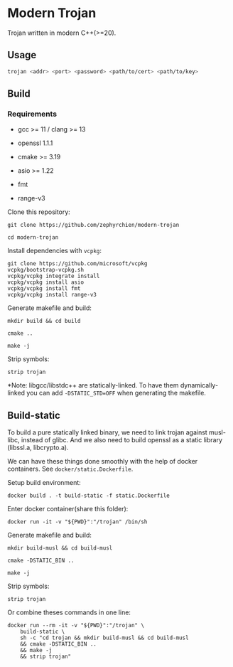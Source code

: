 # Modern Trojan

Trojan written in modern C++(>=20).

## Usage

```bash
trojan <addr> <port> <password> <path/to/cert> <path/to/key>
```

## Build

### Requirements

- gcc >= 11 / clang >= 13

- openssl 1.1.1

- cmake >= 3.19

- asio >= 1.22

- fmt

- range-v3

Clone this repository:

```shell
git clone https://github.com/zephyrchien/modern-trojan

cd modern-trojan
```

Install dependencies with `vcpkg`:

```shell
git clone https://github.com/microsoft/vcpkg
vcpkg/bootstrap-vcpkg.sh
vcpkg/vcpkg integrate install
vcpkg/vcpkg install asio
vcpkg/vcpkg install fmt
vcpkg/vcpkg install range-v3
```

Generate makefile and build:

```shell
mkdir build && cd build

cmake ..

make -j
```

Strip symbols:

```shell
strip trojan
```

*Note: libgcc/libstdc++ are statically-linked. To have them dynamically-linked you can add `-DSTATIC_STD=OFF` when generating the makefile.

## Build-static

To build a pure statically linked binary, we need to link trojan against musl-libc, instead of glibc. And we also need to build openssl as a static library (libssl.a, libcrypto.a).

We can have these things done smoothly with the help of docker containers. See `docker/static.Dockerfile`.

Setup build environment:

```shell
docker build . -t build-static -f static.Dockerfile
```

Enter docker container(share this folder):

```shell
docker run -it -v "${PWD}":"/trojan" /bin/sh
```

Generate makefile and build:

```shell
mkdir build-musl && cd build-musl

cmake -DSTATIC_BIN ..

make -j
```

Strip symbols:

```shell
strip trojan
```

Or combine theses commands in one line:

```shell
docker run --rm -it -v "${PWD}":"/trojan" \
    build-static \
    sh -c "cd trojan && mkdir build-musl && cd build-musl
    && cmake -DSTATIC_BIN ..
    && make -j
    && strip trojan"
```

